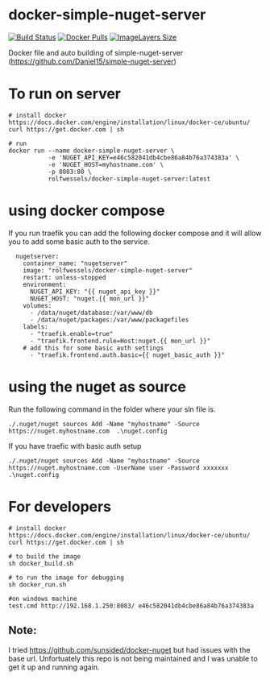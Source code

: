 # docker-simple-nuget-server

[![Build Status](https://travis-ci.org/rolfwessels/docker-simple-nuget-server.svg?branch=master)](https://travis-ci.org/rolfwessels/docker-simple-nuget-server)
[![Docker Pulls](https://img.shields.io/docker/pulls/rolfwessels/docker-simple-nuget-server.svg)](https://hub.docker.com/r/rolfwessels/docker-simple-nuget-server/)
[![ImageLayers Size](https://img.shields.io/imagelayers/image-size/rolfwessels/docker-simple-nuget-server/latest.svg)](https://hub.docker.com/r/rolfwessels/docker-simple-nuget-server/)

Docker file and auto building of simple-nuget-server (https://github.com/Daniel15/simple-nuget-server)


# To run on server

```
# install docker https://docs.docker.com/engine/installation/linux/docker-ce/ubuntu/
curl https://get.docker.com | sh

# run
docker run --name docker-simple-nuget-server \
           -e 'NUGET_API_KEY=e46c582041db4cbe86a84b76a374383a' \
           -e 'NUGET_HOST=myhostname.com' \
           -p 8083:80 \
           rolfwessels/docker-simple-nuget-server:latest 
```

# using docker compose

If you run traefik you can add the following docker compose and it will allow you to add some basic auth to the service.

```
  nugetserver:
    container_name: "nugetserver"
    image: "rolfwessels/docker-simple-nuget-server"
    restart: unless-stopped
    environment:
      NUGET_API_KEY: "{{ nuget_api_key }}"
      NUGET_HOST: "nuget.{{ mon_url }}"
    volumes:
      - /data/nuget/database:/var/www/db
      - /data/nuget/packages:/var/www/packagefiles
    labels:
      - "traefik.enable=true"
      - "traefik.frontend.rule=Host:nuget.{{ mon_url }}" 
    # add this for some basic auth settings
      - "traefik.frontend.auth.basic={{ nuget_basic_auth }}"
```


# using the nuget as source

Run the following command in the folder where your sln file is.

`./.nuget/nuget sources Add -Name "myhostname" -Source https://nuget.myhostname.com  .\nuget.config`

If you have traefic with basic auth setup

`./.nuget/nuget sources Add -Name "myhostname" -Source https://nuget.myhostname.com -UserName user -Password xxxxxxx .\nuget.config`


# For developers

```
# install docker https://docs.docker.com/engine/installation/linux/docker-ce/ubuntu/
curl https://get.docker.com | sh

# to build the image
sh docker_build.sh

# to run the image for debugging
sh docker_run.sh

#on windows machine 
test.cmd http://192.168.1.250:8083/ e46c582041db4cbe86a84b76a374383a
```


## Note:
I tried https://github.com/sunsided/docker-nuget but had issues with the base url. Unfortuately this repo is not being maintained and I was unable to get it up and running again.
